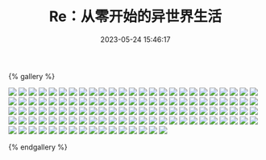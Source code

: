 ﻿---
title: Re：从零开始的异世界生活
date: 2023-05-24 15:46:17
comments: false
---

{% gallery %}

![](https://fastly.jsdelivr.net/gh/1405720461/images@master/rem/1.webp)
![](https://fastly.jsdelivr.net/gh/1405720461/images@master/rem/2.webp)
![](https://fastly.jsdelivr.net/gh/1405720461/images@master/rem/3.webp)
![](https://fastly.jsdelivr.net/gh/1405720461/images@master/rem/4.webp)
![](https://fastly.jsdelivr.net/gh/1405720461/images@master/rem/5.webp)
![](https://fastly.jsdelivr.net/gh/1405720461/images@master/rem/6.webp)
![](https://fastly.jsdelivr.net/gh/1405720461/images@master/rem/7.webp)
![](https://fastly.jsdelivr.net/gh/1405720461/images@master/rem/8.webp)
![](https://fastly.jsdelivr.net/gh/1405720461/images@master/rem/9.webp)
![](https://fastly.jsdelivr.net/gh/1405720461/images@master/rem/10.webp)
![](https://fastly.jsdelivr.net/gh/1405720461/images@master/rem/11.webp)
![](https://fastly.jsdelivr.net/gh/1405720461/images@master/rem/12.webp)
![](https://fastly.jsdelivr.net/gh/1405720461/images@master/rem/13.webp)
![](https://fastly.jsdelivr.net/gh/1405720461/images@master/rem/14.webp)
![](https://fastly.jsdelivr.net/gh/1405720461/images@master/rem/15.webp)
![](https://fastly.jsdelivr.net/gh/1405720461/images@master/rem/16.webp)
![](https://fastly.jsdelivr.net/gh/1405720461/images@master/rem/17.webp)
![](https://fastly.jsdelivr.net/gh/1405720461/images@master/rem/18.webp)
![](https://fastly.jsdelivr.net/gh/1405720461/images@master/rem/19.webp)
![](https://fastly.jsdelivr.net/gh/1405720461/images@master/rem/20.webp)
![](https://fastly.jsdelivr.net/gh/1405720461/images@master/rem/21.webp)
![](https://fastly.jsdelivr.net/gh/1405720461/images@master/rem/22.webp)
![](https://fastly.jsdelivr.net/gh/1405720461/images@master/rem/23.webp)
![](https://fastly.jsdelivr.net/gh/1405720461/images@master/rem/24.webp)
![](https://fastly.jsdelivr.net/gh/1405720461/images@master/rem/25.webp)
![](https://fastly.jsdelivr.net/gh/1405720461/images@master/rem/26.webp)
![](https://fastly.jsdelivr.net/gh/1405720461/images@master/rem/27.webp)
![](https://fastly.jsdelivr.net/gh/1405720461/images@master/rem/28.webp)
![](https://fastly.jsdelivr.net/gh/1405720461/images@master/rem/29.webp)
![](https://fastly.jsdelivr.net/gh/1405720461/images@master/rem/30.webp)
![](https://fastly.jsdelivr.net/gh/1405720461/images@master/rem/31.webp)
![](https://fastly.jsdelivr.net/gh/1405720461/images@master/rem/32.webp)
![](https://fastly.jsdelivr.net/gh/1405720461/images@master/rem/33.webp)
![](https://fastly.jsdelivr.net/gh/1405720461/images@master/rem/34.webp)
![](https://fastly.jsdelivr.net/gh/1405720461/images@master/rem/35.webp)
![](https://fastly.jsdelivr.net/gh/1405720461/images@master/rem/36.webp)
![](https://fastly.jsdelivr.net/gh/1405720461/images@master/rem/37.webp)
![](https://fastly.jsdelivr.net/gh/1405720461/images@master/rem/38.webp)
![](https://fastly.jsdelivr.net/gh/1405720461/images@master/rem/39.webp)
![](https://fastly.jsdelivr.net/gh/1405720461/images@master/rem/40.webp)
![](https://fastly.jsdelivr.net/gh/1405720461/images@master/rem/41.webp)
![](https://fastly.jsdelivr.net/gh/1405720461/images@master/rem/42.webp)
![](https://fastly.jsdelivr.net/gh/1405720461/images@master/rem/43.webp)
![](https://fastly.jsdelivr.net/gh/1405720461/images@master/rem/44.webp)
![](https://fastly.jsdelivr.net/gh/1405720461/images@master/rem/45.webp)
![](https://fastly.jsdelivr.net/gh/1405720461/images@master/rem/46.webp)
![](https://fastly.jsdelivr.net/gh/1405720461/images@master/rem/47.webp)
![](https://fastly.jsdelivr.net/gh/1405720461/images@master/rem/48.webp)
![](https://fastly.jsdelivr.net/gh/1405720461/images@master/rem/49.webp)
![](https://fastly.jsdelivr.net/gh/1405720461/images@master/rem/50.webp)
![](https://fastly.jsdelivr.net/gh/1405720461/images@master/rem/51.webp)
![](https://fastly.jsdelivr.net/gh/1405720461/images@master/rem/52.webp)
![](https://fastly.jsdelivr.net/gh/1405720461/images@master/rem/53.webp)
![](https://fastly.jsdelivr.net/gh/1405720461/images@master/rem/54.webp)
![](https://fastly.jsdelivr.net/gh/1405720461/images@master/rem/55.webp)
![](https://fastly.jsdelivr.net/gh/1405720461/images@master/rem/56.webp)
![](https://fastly.jsdelivr.net/gh/1405720461/images@master/rem/57.webp)
![](https://fastly.jsdelivr.net/gh/1405720461/images@master/rem/58.webp)
![](https://fastly.jsdelivr.net/gh/1405720461/images@master/rem/59.webp)
![](https://fastly.jsdelivr.net/gh/1405720461/images@master/rem/60.webp)
![](https://fastly.jsdelivr.net/gh/1405720461/images@master/rem/61.webp)
![](https://fastly.jsdelivr.net/gh/1405720461/images@master/rem/62.webp)
![](https://fastly.jsdelivr.net/gh/1405720461/images@master/rem/63.webp)
![](https://fastly.jsdelivr.net/gh/1405720461/images@master/rem/64.webp)
![](https://fastly.jsdelivr.net/gh/1405720461/images@master/rem/65.webp)
![](https://fastly.jsdelivr.net/gh/1405720461/images@master/rem/66.webp)
![](https://fastly.jsdelivr.net/gh/1405720461/images@master/rem/67.webp)
![](https://fastly.jsdelivr.net/gh/1405720461/images@master/rem/68.webp)
![](https://fastly.jsdelivr.net/gh/1405720461/images@master/rem/69.webp)
![](https://fastly.jsdelivr.net/gh/1405720461/images@master/rem/70.webp)
![](https://fastly.jsdelivr.net/gh/1405720461/images@master/rem/71.webp)
![](https://fastly.jsdelivr.net/gh/1405720461/images@master/rem/72.webp)
![](https://fastly.jsdelivr.net/gh/1405720461/images@master/rem/73.webp)
![](https://fastly.jsdelivr.net/gh/1405720461/images@master/rem/74.webp)
![](https://fastly.jsdelivr.net/gh/1405720461/images@master/rem/75.webp)
![](https://fastly.jsdelivr.net/gh/1405720461/images@master/rem/76.webp)
![](https://fastly.jsdelivr.net/gh/1405720461/images@master/rem/77.webp)
![](https://fastly.jsdelivr.net/gh/1405720461/images@master/rem/78.webp)
![](https://fastly.jsdelivr.net/gh/1405720461/images@master/rem/79.webp)
![](https://fastly.jsdelivr.net/gh/1405720461/images@master/rem/80.webp)
![](https://fastly.jsdelivr.net/gh/1405720461/images@master/rem/81.webp)
![](https://fastly.jsdelivr.net/gh/1405720461/images@master/rem/82.webp)
![](https://fastly.jsdelivr.net/gh/1405720461/images@master/rem/83.webp)
![](https://fastly.jsdelivr.net/gh/1405720461/images@master/rem/84.webp)
![](https://fastly.jsdelivr.net/gh/1405720461/images@master/rem/85.webp)
![](https://fastly.jsdelivr.net/gh/1405720461/images@master/rem/86.webp)
![](https://fastly.jsdelivr.net/gh/1405720461/images@master/rem/87.webp)
![](https://fastly.jsdelivr.net/gh/1405720461/images@master/rem/88.webp)
![](https://fastly.jsdelivr.net/gh/1405720461/images@master/rem/89.webp)
![](https://fastly.jsdelivr.net/gh/1405720461/images@master/rem/90.webp)
![](https://fastly.jsdelivr.net/gh/1405720461/images@master/rem/91.webp)
![](https://fastly.jsdelivr.net/gh/1405720461/images@master/rem/92.webp)
![](https://fastly.jsdelivr.net/gh/1405720461/images@master/rem/93.webp)
![](https://fastly.jsdelivr.net/gh/1405720461/images@master/rem/94.webp)
![](https://fastly.jsdelivr.net/gh/1405720461/images@master/rem/95.webp)
![](https://fastly.jsdelivr.net/gh/1405720461/images@master/rem/96.webp)
![](https://fastly.jsdelivr.net/gh/1405720461/images@master/rem/97.webp)
![](https://fastly.jsdelivr.net/gh/1405720461/images@master/rem/98.webp)
![](https://fastly.jsdelivr.net/gh/1405720461/images@master/rem/99.webp)
![](https://fastly.jsdelivr.net/gh/1405720461/images@master/rem/100.webp)
![](https://fastly.jsdelivr.net/gh/1405720461/images@master/rem/101.webp)
![](https://fastly.jsdelivr.net/gh/1405720461/images@master/rem/102.webp)
![](https://fastly.jsdelivr.net/gh/1405720461/images@master/rem/103.webp)
![](https://fastly.jsdelivr.net/gh/1405720461/images@master/rem/104.webp)
![](https://fastly.jsdelivr.net/gh/1405720461/images@master/rem/105.webp)
![](https://fastly.jsdelivr.net/gh/1405720461/images@master/rem/106.webp)
![](https://fastly.jsdelivr.net/gh/1405720461/images@master/rem/107.webp)
![](https://fastly.jsdelivr.net/gh/1405720461/images@master/rem/108.webp)
![](https://fastly.jsdelivr.net/gh/1405720461/images@master/rem/109.webp)
![](https://fastly.jsdelivr.net/gh/1405720461/images@master/rem/110.webp)
![](https://fastly.jsdelivr.net/gh/1405720461/images@master/rem/111.webp)
![](https://fastly.jsdelivr.net/gh/1405720461/images@master/rem/112.webp)
![](https://fastly.jsdelivr.net/gh/1405720461/images@master/rem/113.webp)
![](https://fastly.jsdelivr.net/gh/1405720461/images@master/rem/114.webp)
![](https://fastly.jsdelivr.net/gh/1405720461/images@master/rem/115.webp)
![](https://fastly.jsdelivr.net/gh/1405720461/images@master/rem/116.webp)

{% endgallery %}
